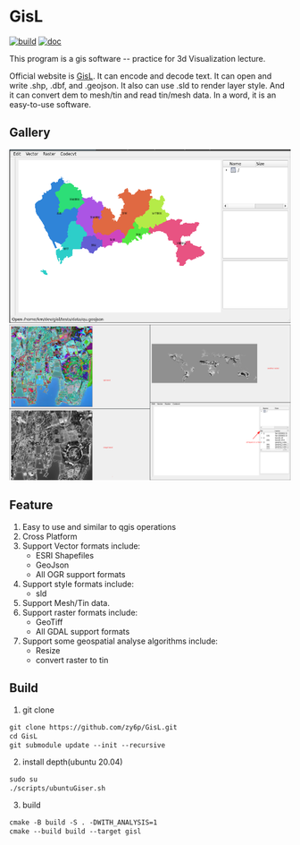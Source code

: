 # GisL

[![build](https://github.com/zy6p/GisL/actions/workflows/build.yml/badge.svg)](https://github.com/zy6p/GisL/actions/workflows/build.yml)
[![doc](https://github.com/zy6p/GisL/actions/workflows/doc.yml/badge.svg)](https://github.com/zy6p/GisL/actions/workflows/doc.yml)

This program is a gis software -- practice for 3d Visualization lecture.

Official website is [GisL](https://zy6p.github.io/GisL/). It can encode and decode text. It can open and write .shp, .dbf, and .geojson. It also can use .sld to render layer style. And it can convert dem to mesh/tin and read tin/mesh data. In a word, it is an easy-to-use software.

## Gallery

![vector](resource/vector.png) ![raster](resource/raster.png)

## Feature

1. Easy to use and similar to qgis operations
2. Cross Platform
3. Support Vector formats include:
   - ESRI Shapefiles
   - GeoJson
   - All OGR support formats
4. Support style formats include:
   - sld
5. Support Mesh/Tin data.
6. Support raster formats include:
   - GeoTiff
   - All GDAL support formats
7. Support some geospatial analyse algorithms include:
   - Resize
   - convert raster to tin

## Build

1. git clone

```shell
git clone https://github.com/zy6p/GisL.git
cd GisL
git submodule update --init --recursive
```

2. install depth(ubuntu 20.04)

```shell
sudo su
./scripts/ubuntuGiser.sh
```

3. build

```shell
cmake -B build -S . -DWITH_ANALYSIS=1
cmake --build build --target gisl
```
